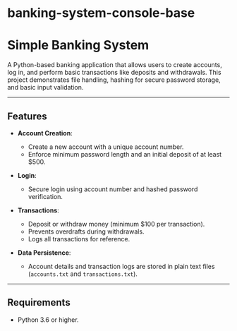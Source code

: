 # banking-system-console-base
# Simple Banking System

A Python-based banking application that allows users to create accounts, log in, and perform basic transactions like deposits and withdrawals. This project demonstrates file handling, hashing for secure password storage, and basic input validation.

---

## Features

- **Account Creation**:
  - Create a new account with a unique account number.
  - Enforce minimum password length and an initial deposit of at least $500.
  
- **Login**:
  - Secure login using account number and hashed password verification.
  
- **Transactions**:
  - Deposit or withdraw money (minimum $100 per transaction).
  - Prevents overdrafts during withdrawals.
  - Logs all transactions for reference.

- **Data Persistence**:
  - Account details and transaction logs are stored in plain text files (`accounts.txt` and `transactions.txt`).

---

## Requirements

- Python 3.6 or higher.

